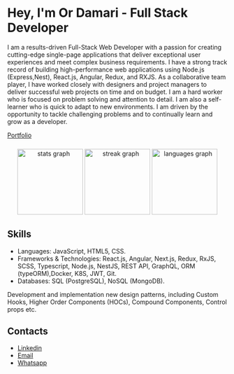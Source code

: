 # Hey, I'm Or Damari - Full Stack Developer

I am a results-driven Full-Stack Web Developer with a passion for creating cutting-edge single-page applications that deliver exceptional user experiences and meet complex business requirements. I have a strong track record of building high-performance web applications using Node.js (Express,Nest), React.js, Angular, Redux, and RXJS. As a collaborative team player, I have worked closely with designers and project managers to deliver successful web projects on time and on budget. I am a hard worker who is focused on problem solving and attention to detail. I am also a self-learner who is quick to adapt to new environments. I am driven by the opportunity to tackle challenging problems and to continually learn and grow as a developer.

[Portfolio](https://ordamari.github.io/Portfolio/)

###

<div align="center">
  <img src="https://github-readme-stats.vercel.app/api?username=ordamari&hide_title=false&hide_rank=true&show_icons=true&include_all_commits=true&count_private=true&disable_animations=false&theme=dark&locale=en&hide_border=false" height="150" alt="stats graph"  />
  <img src="https://streak-stats.demolab.com?user=ordamari&locale=en&mode=weekly&theme=dark&hide_border=false&border_radius=5" height="150" alt="streak graph"  />
  <img src="https://github-readme-stats.vercel.app/api/top-langs?username=ordamari&locale=en&hide_title=false&layout=compact&card_width=320&langs_count=5&theme=dark&hide_border=false" height="150" alt="languages graph"  />
</div>

## Skills
- Languages: JavaScript, HTML5, CSS.
- Frameworks & Technologies: React.js, Angular, Next.js, Redux, RxJS, SCSS, Typescript, Node.js, NestJS, REST API, GraphQL, ORM (typeORM),Docker, K8S, JWT, Git.
- Databases: SQL (PostgreSQL), NoSQL (MongoDB).

Development and implementation new design patterns, including Custom Hooks, Higher Order Components (HOCs), Compound Components, Control props etc.

## Contacts
- [Linkedin](https://www.linkedin.com/in/or-damari-8534561b3/)
- [Email](mailto:ordamari971@gmail.com)
- [Whatsapp](https://wa.me/972503990939?text=Hi%20Or)
